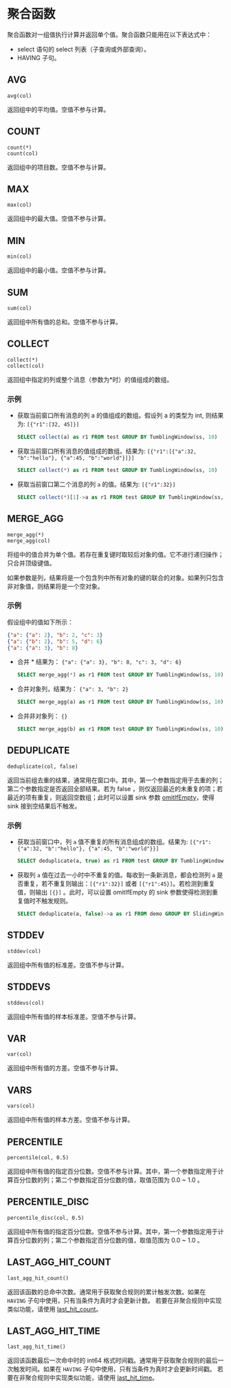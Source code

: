 # 聚合函数

聚合函数对一组值执行计算并返回单个值。聚合函数只能用在以下表达式中：

* select 语句的 select 列表（子查询或外部查询）。
* HAVING 子句。

## AVG

```text
avg(col)
```

返回组中的平均值。空值不参与计算。

## COUNT

```text
count(*)
count(col)
```

返回组中的项目数。空值不参与计算。

## MAX

```text
max(col)
```

返回组中的最大值。空值不参与计算。

## MIN

```text
min(col)
```

返回组中的最小值。空值不参与计算。

## SUM

```text
sum(col)
```

返回组中所有值的总和。空值不参与计算。

## COLLECT

```text
collect(*)
collect(col)
```

返回组中指定的列或整个消息（参数为*时）的值组成的数组。

### 示例

* 获取当前窗口所有消息的列 a 的值组成的数组。假设列 a 的类型为 int, 则结果为: `[{"r1":[32, 45]}]`

    ```sql
    SELECT collect(a) as r1 FROM test GROUP BY TumblingWindow(ss, 10)
    ```

* 获取当前窗口所有消息的值组成的数组。结果为: `[{"r1":[{"a":32, "b":"hello"}, {"a":45, "b":"world"}]}]`

    ```sql
    SELECT collect(*) as r1 FROM test GROUP BY TumblingWindow(ss, 10)
    ```

* 获取当前窗口第二个消息的列 `a` 的值。结果为: `[{"r1":32}]`

    ```sql
    SELECT collect(*)[1]->a as r1 FROM test GROUP BY TumblingWindow(ss, 10)
    ```

## MERGE_AGG

```text
merge_agg(*)
merge_agg(col)
```

将组中的值合并为单个值。若存在重复键时取较后对象的值。它不进行递归操作；只合并顶级键值。

如果参数是列，结果将是一个包含列中所有对象的键的联合的对象。如果列只包含非对象值，则结果将是一个空对象。

### 示例

假设组中的值如下所示：

```json lines
{"a": {"a": 2}, "b": 2, "c": 3}
{"a": {"b": 2}, "b": 5, "d": 6}
{"a": {"a": 3}, "b": 8}
```

* 合并 * 结果为： `{"a": {"a": 3}, "b": 8, "c": 3, "d": 6}`

    ```sql
    SELECT merge_agg(*) as r1 FROM test GROUP BY TumblingWindow(ss, 10)
    ```

* 合并对象列，结果为： `{"a": 3, "b": 2}`

    ```sql
    SELECT merge_agg(a) as r1 FROM test GROUP BY TumblingWindow(ss, 10)
    ```

* 合并非对象列： `{}`

    ```sql
    SELECT merge_agg(b) as r1 FROM test GROUP BY TumblingWindow(ss, 10)
    ```

## DEDUPLICATE

```text
deduplicate(col, false)
```

返回当前组去重的结果，通常用在窗口中。其中，第一个参数指定用于去重的列；第二个参数指定是否返回全部结果。若为 false
，则仅返回最近的未重复的项；若最近的项有重复，则返回空数组；此时可以设置 sink
参数 [omitIfEmpty](../../guide/sinks/overview.md#公共属性)，使得 sink 接到空结果后不触发。

### 示例

* 获取当前窗口中，列 `a` 值不重复的所有消息组成的数组。结果为: `[{"r1":{"a":32, "b":"hello"}, {"a":45, "b":"world"}}]`

    ```sql
    SELECT deduplicate(a, true) as r1 FROM test GROUP BY TumblingWindow(ss, 10)
    ```

* 获取列 `a` 值在过去一小时中不重复的值。每收到一条新消息，都会检测列 `a` 是否重复，若不重复则输出：`[{"r1":32}]`
  或者 `[{"r1":45}]`。若检测到重复值，则输出 `[{}]` 。此时，可以设置 omitIfEmpty 的 sink 参数使得检测到重复值时不触发规则。

     ```sql
     SELECT deduplicate(a, false)->a as r1 FROM demo GROUP BY SlidingWindow(hh, 1)
     ```

## STDDEV

```text
stddev(col)
```

返回组中所有值的标准差。空值不参与计算。

## STDDEVS

```text
stddevs(col)
```

返回组中所有值的样本标准差。空值不参与计算。

## VAR

```text
var(col)
```

返回组中所有值的方差。空值不参与计算。

## VARS

```text
vars(col)
```

返回组中所有值的样本方差。空值不参与计算。

## PERCENTILE

```text
percentile(col, 0.5)
```

返回组中所有值的指定百分位数。空值不参与计算。其中，第一个参数指定用于计算百分位数的列；第二个参数指定百分位数的值，取值范围为
0.0 ~ 1.0 。

## PERCENTILE_DISC

```text
percentile_disc(col, 0.5)
```

返回组中所有值的指定百分位数。空值不参与计算。其中，第一个参数指定用于计算百分位数的列；第二个参数指定百分位数的值，取值范围为
0.0 ~ 1.0 。

## LAST_AGG_HIT_COUNT

```text
last_agg_hit_count()
```

返回该函数的总命中次数。通常用于获取聚合规则的累计触发次数。如果在 `HAVING` 子句中使用，只有当条件为真时才会更新计数。
若要在非聚合规则中实现类似功能，请使用 [last_hit_count](./other_functions.md#lasthitcount)。

## LAST_AGG_HIT_TIME

```text
last_agg_hit_time()
```

返回该函数最后一次命中时的 int64 格式时间戳。通常用于获取聚合规则的最后一次触发时间。如果在 `HAVING`
子句中使用，只有当条件为真时才会更新时间戳。
若要在非聚合规则中实现类似功能，请使用 [last_hit_time](./other_functions.md#lasthittime)。
